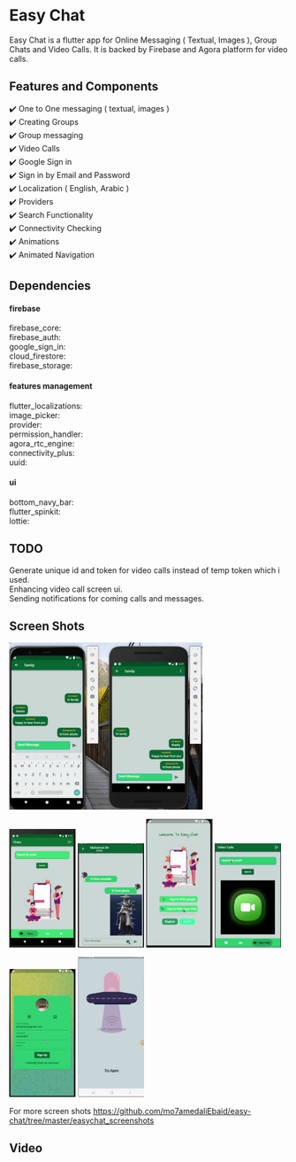 # Easy Chat
Easy Chat is a flutter app for Online Messaging ( Textual, Images ), Group Chats and Video Calls. It is backed by Firebase and Agora platform for video calls.      


## Features and Components

✔️ One to One messaging ( textual, images ) <br />
✔️ Creating Groups <br />
✔️ Group messaging <br />
✔️ Video Calls <br />
✔️ Google Sign in <br />
✔️ Sign in by Email and Password <br />
✔️ Localization ( English, Arabic ) <br />
✔️ Providers <br />
✔️ Search Functionality <br />
✔️ Connectivity Checking  <br />
✔️ Animations <br />
✔️ Animated Navigation <br />


## Dependencies

#### firebase
firebase_core:      
firebase_auth:      
google_sign_in:     
cloud_firestore:        
firebase_storage:       



#### features management
flutter_localizations:      
image_picker:       
provider:       
permission_handler:     
agora_rtc_engine:       
connectivity_plus:      
uuid:       



#### ui
bottom_navy_bar:        
flutter_spinkit:            
lottie:     

## TODO
Generate unique id and token for video calls instead of temp token which i used.       
Enhancing video call screen ui.        
Sending notifications for coming calls and messages.        


## Screen Shots

<p float="left">
  <img src="https://github.com/mo7amedaliEbaid/easy-chat/blob/2c6808e1c4103bd296aa6a690c91a3582f9dce2a/easychat_screenshots/room1.png" width="350" />
</p>
<p float="left">
  <img src="https://github.com/mo7amedaliEbaid/easy-chat/blob/2c6808e1c4103bd296aa6a690c91a3582f9dce2a/easychat_screenshots/chats.png" width="120" /> 
   <img src="https://github.com/mo7amedaliEbaid/easy-chat/blob/2c6808e1c4103bd296aa6a690c91a3582f9dce2a/easychat_screenshots/onetoone.png" width="120" />
   <img src="https://github.com/mo7amedaliEbaid/easy-chat/blob/2c6808e1c4103bd296aa6a690c91a3582f9dce2a/easychat_screenshots/onboarding.png" width="120" />
   <img src="https://github.com/mo7amedaliEbaid/easy-chat/blob/2c6808e1c4103bd296aa6a690c91a3582f9dce2a/easychat_screenshots/videocall.png" width="120" />
</p>
<p float="left">
  <img src="https://github.com/mo7amedaliEbaid/easy-chat/blob/2c6808e1c4103bd296aa6a690c91a3582f9dce2a/easychat_screenshots/creatacc2.png" width="120" />
   <img src="https://github.com/mo7amedaliEbaid/easy-chat/blob/2c6808e1c4103bd296aa6a690c91a3582f9dce2a/easychat_screenshots/offline.png" width="120" />
</p>

For more screen shots https://github.com/mo7amedaliEbaid/easy-chat/tree/master/easychat_screenshots                     


## Video